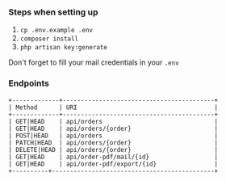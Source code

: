 ### Steps when setting up

1. `cp .env.example .env`
2. `composer install`
3. `php artisan key:generate`

Don't forget to fill your mail credentials in your `.env` 

### Endpoints

```
+-------------+------------------------------------------+
| Method      | URI                                      |
+-------------+------------------------------------------+
| GET|HEAD    | api/orders                               |
| GET|HEAD    | api/orders/{order}                       |
| POST|HEAD   | api/orders                               |
| PATCH|HEAD  | api/orders/{order}                       |
| DELETE|HEAD | api/orders/{order}                       |
| GET|HEAD    | api/order-pdf/mail/{id}                  |
| GET|HEAD    | api/order-pdf/export/{id}                |
+----------+---------------------------------------------+
```
